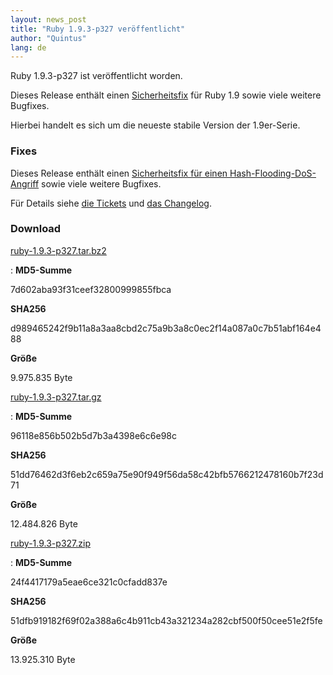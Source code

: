 ```yaml
---
layout: news_post
title: "Ruby 1.9.3-p327 veröffentlicht"
author: "Quintus"
lang: de
---
```


Ruby 1.9.3-p327 ist veröffentlicht worden.

Dieses Release enthält einen [Sicherheitsfix][1] für Ruby 1.9 sowie
viele weitere Bugfixes.

Hierbei handelt es sich um die neueste stabile Version der 1.9er-Serie.

### Fixes

Dieses Release enthält einen [Sicherheitsfix für einen
Hash-Flooding-DoS-Angriff][1] sowie viele weitere Bugfixes.

Für Details siehe [die Tickets][2] und [das Changelog][3].

### Download

[ruby-1.9.3-p327.tar.bz2][4]

: **MD5-Summe**
  
  7d602aba93f31ceef32800999855fbca
  
  **SHA256**
  
  d989465242f9b11a8a3aa8cbd2c75a9b3a8c0ec2f14a087a0c7b51abf164e488
  
  **Größe**
  
  9\.975.835 Byte

[ruby-1.9.3-p327.tar.gz][5]

: **MD5-Summe**
  
  96118e856b502b5d7b3a4398e6c6e98c
  
  **SHA256**
  
  51dd76462d3f6eb2c659a75e90f949f56da58c42bfb5766212478160b7f23d71
  
  **Größe**
  
  12\.484.826 Byte

[ruby-1.9.3-p327.zip][6]

: **MD5-Summe**
  
  24f4417179a5eae6ce321c0cfadd837e
  
  **SHA256**
  
  51dfb919182f69f02a388a6c4b911cb43a321234a282cbf500f50cee51e2f5fe
  
  **Größe**
  
  13\.925.310 Byte



[1]: http://www.ruby-lang.org/de/news/2012/11/09/hash-flooding-dos-sicherheitsleck-in-ruby-1-9-cve-2012-5371/ 
[2]: https://bugs.ruby-lang.org/projects/ruby-193/issues?set_filter=1&amp;status_id=5 
[3]: http://svn.ruby-lang.org/repos/ruby/tags/v1_9_3_327/ChangeLog 
[4]: ftp://ftp.ruby-lang.org/pub/ruby/1.9/ruby-1.9.3-p327.tar.bz2 
[5]: ftp://ftp.ruby-lang.org/pub/ruby/1.9/ruby-1.9.3-p327.tar.gz 
[6]: ftp://ftp.ruby-lang.org/pub/ruby/1.9/ruby-1.9.3-p327.zip 
